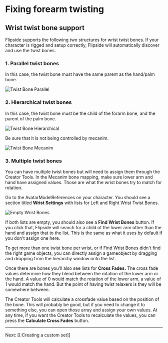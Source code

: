 # Fixing forearm twisting

## Wrist twist bone support

Flipside supports the following two structures for wrist twist bones. If your character is rigged and setup correctly, Flipside will automatically discover and use the twist bones.

### 1. Parallel twist bones

In this case, the twist bone must have the same parent as the hand/palm bone.

![Twist Bone Parallel](https://www.flipsidexr.com/files/docs/screenshots/ParallelTwistBone.png)

### 2. Hierarchical twist bones

In this case, the twist bone must be the child of the forarm bone, and the parent of the palm bone.

![Twist Bone Hierarchical](https://www.flipsidexr.com/files/docs/screenshots/HierarchicalTwistBone.png)

Be sure that it is not being controlled by mecanim.

![Twist Bone Mecanim](https://www.flipsidexr.com/files/docs/screenshots/HierarchicalBoneMapping.png)

### 3. Multiple twist bones

You can have multiple twist bones but will need to assign them through the Creator Tools. In the Mecanim bone mapping, make sure lower arm and hand have assigned values. Those are what the wrist bones try to match for rotation.

Go to the AvatarModelReferences on your character. You should see a section titled **Wrist Settings** with lists for Left and Right Wrist Twist Bones.

![Empty Wrist Bones](https://raw.githubusercontent.com/campfireunion/docs/master/docs/2021.1/creator-tools/EmptyWristBones.gif)

If both lists are empty, you should also see a **Find Wrist Bones** button. If you click that, Flipside will search for a child of the lower arm other than the hand and assign that to the list. This is the same as what it uses by default if you don't assign one here.

To get more than one twist bone per wrist, or if Find Wrist Bones didn't find the right game objects, you can directly assign a gameobject by dragging and dropping from the hierarchy window onto the list.

Once there are bones you'll also see lists for **Cross Fades.** The cross fade values determine how they blend between the rotation of the lower arm or the hand. A value of 0 would match the rotation of the lower arm, a value of 1 would match the hand. But the point of having twist relaxers is they will be somewhere between.

The Creator Tools will calculate a crossfade value based on the position of the bone. This will probably be good, but if you need to change it to something else, you can open those array and assign your own values. At any time, if you want the Creator Tools to recalculate the values, you can press the **Calculate Cross Fades** button.

---

Next: [[:Creating a custom set]]
